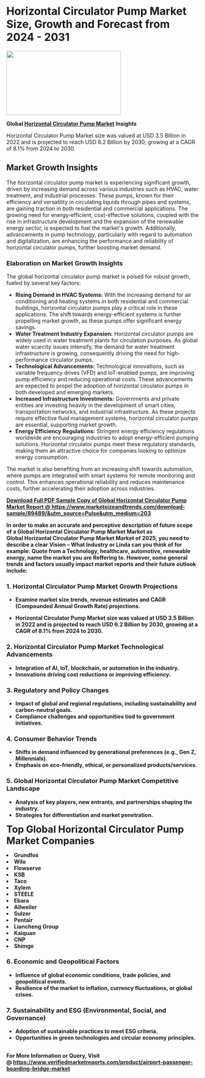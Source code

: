 <H1>Horizontal Circulator Pump Market Size, Growth and Forecast from 2024 - 2031</H1><img class="aligncenter size-medium wp-image-584254" src="https://thirdeyenews.in/wp-content/uploads/2024/09/Global-Market-Research-300x168.jpeg" alt="" width="300" height="168" /><p><strong>Global&nbsp;<a href="https://www.marketsizeandtrends.com/download-sample/89489/&amp;utm_source=Pulse&amp;utm_medium=203">Horizontal Circulator Pump Market</a> Insights</strong></p><p>Horizontal Circulator Pump Market size was valued at USD 3.5 Billion in 2022 and is projected to reach USD 6.2 Billion by 2030, growing at a CAGR of 8.1% from 2024 to 2030.</p><p><h2>Market Growth Insights</h2> <p>The horizontal circulator pump market is experiencing significant growth, driven by increasing demand across various industries such as HVAC, water treatment, and industrial processes. These pumps, known for their efficiency and versatility in circulating liquids through pipes and systems, are gaining traction in both residential and commercial applications. The growing need for energy-efficient, cost-effective solutions, coupled with the rise in infrastructure development and the expansion of the renewable energy sector, is expected to fuel the market's growth. Additionally, advancements in pump technology, particularly with regard to automation and digitalization, are enhancing the performance and reliability of horizontal circulator pumps, further boosting market demand.</p> <p><strong><a href="#"></a></strong></p> <h3>Elaboration on Market Growth Insights</h3> <p>The global horizontal circulator pump market is poised for robust growth, fueled by several key factors:</p> <ul> <li><strong>Rising Demand in HVAC Systems:</strong> With the increasing demand for air conditioning and heating systems in both residential and commercial buildings, horizontal circulator pumps play a critical role in these applications. The shift towards energy-efficient systems is further propelling market growth, as these pumps offer significant energy savings.</li> <li><strong>Water Treatment Industry Expansion:</strong> Horizontal circulator pumps are widely used in water treatment plants for circulation purposes. As global water scarcity issues intensify, the demand for water treatment infrastructure is growing, consequently driving the need for high-performance circulator pumps.</li> <li><strong>Technological Advancements:</strong> Technological innovations, such as variable frequency drives (VFD) and IoT-enabled pumps, are improving pump efficiency and reducing operational costs. These advancements are expected to propel the adoption of horizontal circulator pumps in both developed and emerging markets.</li> <li><strong>Increased Infrastructure Investments:</strong> Governments and private entities are investing heavily in the development of smart cities, transportation networks, and industrial infrastructure. As these projects require effective fluid management systems, horizontal circulator pumps are essential, supporting market growth.</li> <li><strong>Energy Efficiency Regulations:</strong> Stringent energy efficiency regulations worldwide are encouraging industries to adopt energy-efficient pumping solutions. Horizontal circulator pumps meet these regulatory standards, making them an attractive choice for companies looking to optimize energy consumption.</li> </ul> <p>The market is also benefiting from an increasing shift towards automation, where pumps are integrated with smart systems for remote monitoring and control. This enhances operational reliability and reduces maintenance costs, further accelerating their adoption across industries.</p> <p><strong><a href="#"></p><p><span class=""><strong>Download Full PDF Sample Copy of Global Horizontal Circulator Pump Market Report</strong> @ <a href="https://www.marketsizeandtrends.com/download-sample/89489/&amp;utm_source=Pulse&amp;utm_medium=203" target="_blank">https://www.marketsizeandtrends.com/download-sample/89489/&amp;utm_source=Pulse&amp;utm_medium=203</a></span></p><p>In order to make an accurate and perceptive description of future scope of a Global&nbsp;Horizontal Circulator Pump Market Market as Global&nbsp;Horizontal Circulator Pump Market Market of 2025, you need to describe a clear Vision &ndash; What Industry or Linda can you think of for example: Quote from a Technology, healthcare, automotive, renewable energy, name the market you are Reffering to. However, some general trends and factors usually impact market reports and their future outlook include:</p><h3>1.&nbsp;<strong>Horizontal Circulator Pump Market Growth Projections</strong></h3><ul><li>Examine market size trends, revenue estimates and CAGR (Compounded Annual Growth Rate) projections.</li><li><p>Horizontal Circulator Pump Market size was valued at USD 3.5 Billion in 2022 and is projected to reach USD 6.2 Billion by 2030, growing at a CAGR of 8.1% from 2024 to 2030.</p></li></ul><h3>2.&nbsp;<strong>Horizontal Circulator Pump Market Technological Advancements</strong></h3><ul><li>Integration of AI, IoT, blockchain, or automation in the industry.</li><li>Innovations driving cost reductions or improving efficiency.</li></ul><h3>3.&nbsp;<strong>Regulatory and Policy Changes</strong></h3><ul><li>Impact of global and regional regulations, including sustainability and carbon-neutral goals.</li><li>Compliance challenges and opportunities tied to government initiatives.</li></ul><h3>4.&nbsp;<strong>Consumer Behavior Trends</strong></h3><ul><li>Shifts in demand influenced by generational preferences (e.g., Gen Z, Millennials).</li><li>Emphasis on eco-friendly, ethical, or personalized products/services.</li></ul><h3>5.&nbsp;<strong>Global Horizontal Circulator Pump Market Competitive Landscape</strong></h3><ul><li>Analysis of key players, new entrants, and partnerships shaping the industry.</li><li>Strategies for differentiation and market penetration.</li></ul><p data-pm-slice="1 1 []"><span style="color: inherit; font-family: inherit; font-size: 25px;">Top Global Horizontal Circulator Pump Market Companies</span></p><div class="" data-test-id=""><p><li>Grundfos</li><li> Wilo</li><li> Flowserve</li><li> KSB</li><li> Taco</li><li> Xylem</li><li> STEELE</li><li> Ebara</li><li> Allweiler</li><li> Sulzer</li><li> Pentair</li><li> Liancheng Group</li><li> Kaiquan</li><li> CNP</li><li> Shimge</li></p></div><h3>6.&nbsp;<strong>Economic and Geopolitical Factors</strong></h3><ul><li>Influence of global economic conditions, trade policies, and geopolitical events.</li><li>Resilience of the market to inflation, currency fluctuations, or global crises.</li></ul><h3>7.&nbsp;<strong>Sustainability and ESG (Environmental, Social, and Governance)</strong></h3><ul><li>Adoption of sustainable practices to meet ESG criteria.</li><li>Opportunities in green technologies and circular economy principles.</li></ul><h2><strong style="font-size: 14px;">For More Information or Query, Visit @&nbsp;</strong><a style="background-color: #ffffff; font-size: 14px;" href="https://www.marketsizeandtrends.com/report/horizontal-circulator-pump-market/" target="_blank">https://www.verifiedmarketreports.com/product/airport-passenger-boarding-bridge-market</a></h2>
